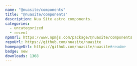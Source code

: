 ```yaml
---
name: "@nuasite/components"
title: "@nuasite/components"
description: Nua Site astro components.
categories:
  - uncategorized
  - recent
npmUrl: https://www.npmjs.com/package/@nuasite/components
repoUrl: https://github.com/nuasite/nuasite
homepageUrl: https://github.com/nuasite/nuasite#readme
badge: new
downloads: 1368
---
```


